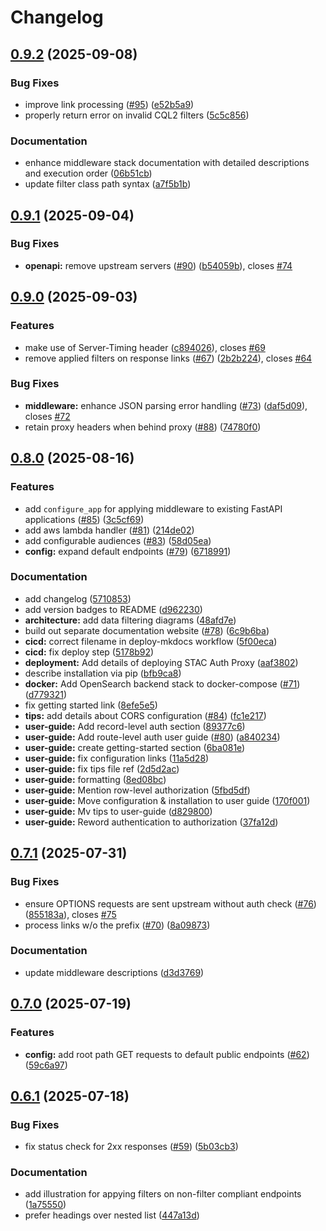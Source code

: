 # Changelog

## [0.9.2](https://github.com/developmentseed/stac-auth-proxy/compare/v0.9.1...v0.9.2) (2025-09-08)


### Bug Fixes

* improve link processing ([#95](https://github.com/developmentseed/stac-auth-proxy/issues/95)) ([e52b5a9](https://github.com/developmentseed/stac-auth-proxy/commit/e52b5a972539232da4fc0a74b3a8abad7579f41e))
* properly return error on invalid CQL2 filters ([5c5c856](https://github.com/developmentseed/stac-auth-proxy/commit/5c5c8562dc32994c6748f53f80ed101725962f9d))


### Documentation

* enhance middleware stack documentation with detailed descriptions and execution order ([06b51cb](https://github.com/developmentseed/stac-auth-proxy/commit/06b51cb8a48801d71f01aa1c433516e4832bcfcc))
* update filter class path syntax ([a7f5b1b](https://github.com/developmentseed/stac-auth-proxy/commit/a7f5b1b81606ae33e67cb6a98627367600d1e0db))

## [0.9.1](https://github.com/developmentseed/stac-auth-proxy/compare/v0.9.0...v0.9.1) (2025-09-04)


### Bug Fixes

* **openapi:** remove upstream servers ([#90](https://github.com/developmentseed/stac-auth-proxy/issues/90)) ([b54059b](https://github.com/developmentseed/stac-auth-proxy/commit/b54059bbdebd32078e9272701fa753e4a7e0f4ed)), closes [#74](https://github.com/developmentseed/stac-auth-proxy/issues/74)

## [0.9.0](https://github.com/developmentseed/stac-auth-proxy/compare/v0.8.0...v0.9.0) (2025-09-03)


### Features

* make use of Server-Timing header ([c894026](https://github.com/developmentseed/stac-auth-proxy/commit/c8940260cbe69bdc7868f16f5c8a76f9ae29b9d6)), closes [#69](https://github.com/developmentseed/stac-auth-proxy/issues/69)
* remove applied filters on response links ([#67](https://github.com/developmentseed/stac-auth-proxy/issues/67)) ([2b2b224](https://github.com/developmentseed/stac-auth-proxy/commit/2b2b22459c0e577b5a1d5d1e04c7de406d074a99)), closes [#64](https://github.com/developmentseed/stac-auth-proxy/issues/64)


### Bug Fixes

* **middleware:** enhance JSON parsing error handling ([#73](https://github.com/developmentseed/stac-auth-proxy/issues/73)) ([daf5d09](https://github.com/developmentseed/stac-auth-proxy/commit/daf5d095660ebe2401200fed1399168afe23e717)), closes [#72](https://github.com/developmentseed/stac-auth-proxy/issues/72)
* retain proxy headers when behind proxy ([#88](https://github.com/developmentseed/stac-auth-proxy/issues/88)) ([74780f0](https://github.com/developmentseed/stac-auth-proxy/commit/74780f02e47963eb04be01a285895049a0cb1da3))

## [0.8.0](https://github.com/developmentseed/stac-auth-proxy/compare/v0.7.1...v0.8.0) (2025-08-16)


### Features

* add `configure_app` for applying middleware to existing FastAPI applications ([#85](https://github.com/developmentseed/stac-auth-proxy/issues/85)) ([3c5cf69](https://github.com/developmentseed/stac-auth-proxy/commit/3c5cf694c26520fd141faf84c23fe621413e244e))
* add aws lambda handler ([#81](https://github.com/developmentseed/stac-auth-proxy/issues/81)) ([214de02](https://github.com/developmentseed/stac-auth-proxy/commit/214de02301b909347e847c66c7e12b88ba74fdea))
* add configurable audiences ([#83](https://github.com/developmentseed/stac-auth-proxy/issues/83)) ([58d05ea](https://github.com/developmentseed/stac-auth-proxy/commit/58d05ea665c48cc86e4774e2e7337b7ad277ab2f))
* **config:** expand default endpoints ([#79](https://github.com/developmentseed/stac-auth-proxy/issues/79)) ([6718991](https://github.com/developmentseed/stac-auth-proxy/commit/67189917c2b38620dc92fb7836d25b68901f59ae))


### Documentation

* add changelog ([5710853](https://github.com/developmentseed/stac-auth-proxy/commit/57108531a5259f0d5db81a449e9b2246b2f0a522))
* add version badges to README ([d962230](https://github.com/developmentseed/stac-auth-proxy/commit/d9622300275f4488cf1cda90a60f2f4ee013aa69))
* **architecture:** add data filtering diagrams ([48afd7e](https://github.com/developmentseed/stac-auth-proxy/commit/48afd7e353144b98e5b97bfc87cc067f34933634))
* build out separate documentation website ([#78](https://github.com/developmentseed/stac-auth-proxy/issues/78)) ([6c9b6ba](https://github.com/developmentseed/stac-auth-proxy/commit/6c9b6ba15c63a39410a71cac13de87daa84284f3))
* **cicd:** correct filename in deploy-mkdocs workflow ([5f00eca](https://github.com/developmentseed/stac-auth-proxy/commit/5f00eca440926652d4bb7abcf20748aac96e16bb))
* **cicd:** fix deploy step ([5178b92](https://github.com/developmentseed/stac-auth-proxy/commit/5178b92b189a8af8aff6ed923b312a494b03b573))
* **deployment:** Add details of deploying STAC Auth Proxy ([aaf3802](https://github.com/developmentseed/stac-auth-proxy/commit/aaf3802ed97096ffb1233875b1be59230da2a043))
* describe installation via pip ([bfb9ca8](https://github.com/developmentseed/stac-auth-proxy/commit/bfb9ca8e20fa86d248e9c5c375eb18359206761b))
* **docker:** Add OpenSearch backend stack to docker-compose ([#71](https://github.com/developmentseed/stac-auth-proxy/issues/71)) ([d779321](https://github.com/developmentseed/stac-auth-proxy/commit/d779321e992b0ae724520a38d3353cd7bbb07fcf))
* fix getting started link ([8efe5e5](https://github.com/developmentseed/stac-auth-proxy/commit/8efe5e5d6c449d91b2f957bad259649008bcc308))
* **tips:** add details about CORS configuration ([#84](https://github.com/developmentseed/stac-auth-proxy/issues/84)) ([fc1e217](https://github.com/developmentseed/stac-auth-proxy/commit/fc1e2173e778f148f4f23cabe19611eb43c2df6a))
* **user-guide:** Add record-level auth section ([89377c6](https://github.com/developmentseed/stac-auth-proxy/commit/89377c6e23b3d21751b08eceb0dd222f8217663a))
* **user-guide:** Add route-level auth user guide ([#80](https://github.com/developmentseed/stac-auth-proxy/issues/80)) ([a840234](https://github.com/developmentseed/stac-auth-proxy/commit/a84023431634f933db965d09632736d55b3d26e8))
* **user-guide:** create getting-started section ([6ba081e](https://github.com/developmentseed/stac-auth-proxy/commit/6ba081ef174d529a2341058d262f324b6354819a))
* **user-guide:** fix configuration links ([11a5d28](https://github.com/developmentseed/stac-auth-proxy/commit/11a5d28756057e868d731d72ca3174e613f1a474))
* **user-guide:** fix tips file ref ([2d5d2ac](https://github.com/developmentseed/stac-auth-proxy/commit/2d5d2ac511fc304e8d88cae1567fb065c0316b4d))
* **user-guide:** formatting ([8ed08bc](https://github.com/developmentseed/stac-auth-proxy/commit/8ed08bc0713c816dbb0af336f147a62756114ffc))
* **user-guide:** Mention row-level authorization ([5fbd5df](https://github.com/developmentseed/stac-auth-proxy/commit/5fbd5dff311518684b566b6837a835ee1b753962))
* **user-guide:** Move configuration & installation to user guide ([170f001](https://github.com/developmentseed/stac-auth-proxy/commit/170f0015a6349cfdd45b7ea13464082128f70b7b))
* **user-guide:** Mv tips to user-guide ([d829800](https://github.com/developmentseed/stac-auth-proxy/commit/d829800fa838cb34a977e135e7576e4dc0ea03b7))
* **user-guide:** Reword authentication to authorization ([37fa12d](https://github.com/developmentseed/stac-auth-proxy/commit/37fa12d315ba6bd0f01a41cf906510a9f149e88b))

## [0.7.1](https://github.com/developmentseed/stac-auth-proxy/compare/v0.7.0...v0.7.1) (2025-07-31)


### Bug Fixes

* ensure OPTIONS requests are sent upstream without auth check ([#76](https://github.com/developmentseed/stac-auth-proxy/issues/76)) ([855183a](https://github.com/developmentseed/stac-auth-proxy/commit/855183a7ccf0331d772cb91411b8dca905b05181)), closes [#75](https://github.com/developmentseed/stac-auth-proxy/issues/75)
* process links w/o the prefix ([#70](https://github.com/developmentseed/stac-auth-proxy/issues/70)) ([8a09873](https://github.com/developmentseed/stac-auth-proxy/commit/8a098737ad578f37c10e65e3ef99b0de2c03a358))


### Documentation

* update middleware descriptions ([d3d3769](https://github.com/developmentseed/stac-auth-proxy/commit/d3d3769593052900cf56c64b26962605cf3e48e5))

## [0.7.0](https://github.com/developmentseed/stac-auth-proxy/compare/v0.6.1...v0.7.0) (2025-07-19)


### Features

* **config:** add root path GET requests to default public endpoints ([#62](https://github.com/developmentseed/stac-auth-proxy/issues/62)) ([59c6a97](https://github.com/developmentseed/stac-auth-proxy/commit/59c6a9740cf5cbcf43aaf5b556c37714db40ada7))

## [0.6.1](https://github.com/developmentseed/stac-auth-proxy/compare/0.6.0...v0.6.1) (2025-07-18)


### Bug Fixes

* fix status check for 2xx responses ([#59](https://github.com/developmentseed/stac-auth-proxy/issues/59)) ([5b03cb3](https://github.com/developmentseed/stac-auth-proxy/commit/5b03cb35e6fb7a10cd51e0fcd1ab86d4bb4292cc))


### Documentation

* add illustration for appying filters on non-filter compliant endpoints ([1a75550](https://github.com/developmentseed/stac-auth-proxy/commit/1a75550c56dcf39a316fce7b9f8c27689e5efc6e))
* prefer headings over nested list ([447a13d](https://github.com/developmentseed/stac-auth-proxy/commit/447a13d0ff4639d95e02009695d6fac62821c7c3))
